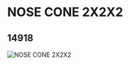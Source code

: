 # NOSE CONE 2X2X2
## 14918
![NOSE CONE 2X2X2](https://lc-www-live-s.legocdn.com/media/bricks/5/2/6044601.jpg)